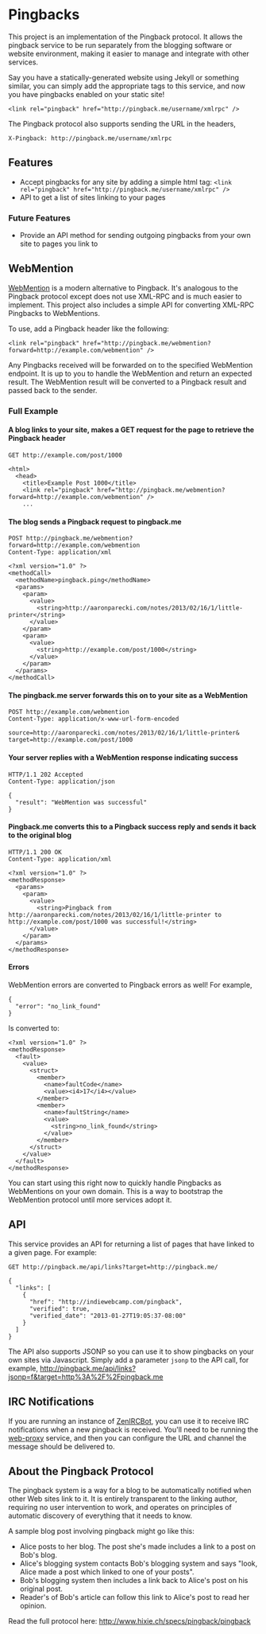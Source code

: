 # Pingbacks

This project is an implementation of the Pingback protocol. It allows the pingback service to be run separately from the blogging software or website environment, making it easier to manage and integrate with other services.

Say you have a statically-generated website using Jekyll or something similar, you can simply add the appropriate <link> tags to this service, and now you have pingbacks enabled on your static site!

    <link rel="pingback" href="http://pingback.me/username/xmlrpc" />
    
The Pingback protocol also supports sending the URL in the headers,

    X-Pingback: http://pingback.me/username/xmlrpc


## Features

* Accept pingbacks for any site by adding a simple html tag: `<link rel="pingback" href="http://pingback.me/username/xmlrpc" />`
* API to get a list of sites linking to your pages


### Future Features

* Provide an API method for sending outgoing pingbacks from your own site to pages you link to


## WebMention

[WebMention](http://webmention.org) is a modern alternative to Pingback. It's analogous to the Pingback protocol except does not use XML-RPC and is much easier to implement. This project also includes a simple API for converting XML-RPC Pingbacks to WebMentions.

To use, add a Pingback header like the following:

    <link rel="pingback" href="http://pingback.me/webmention?forward=http://example.com/webmention" />

Any Pingbacks received will be forwarded on to the specified WebMention endpoint. It is up to you to handle the WebMention and return an expected result. The WebMention result will be converted to a Pingback result and passed back to the sender.

### Full Example

#### A blog links to your site, makes a GET request for the page to retrieve the Pingback header

```
GET http://example.com/post/1000

<html>
  <head>
    <title>Example Post 1000</title>
    <link rel="pingback" href="http://pingback.me/webmention?forward=http://example.com/webmention" />
    ...
```

#### The blog sends a Pingback request to pingback.me

```
POST http://pingback.me/webmention?forward=http://example.com/webmention
Content-Type: application/xml

<?xml version="1.0" ?>
<methodCall>
  <methodName>pingback.ping</methodName>
  <params>
    <param>
      <value>
        <string>http://aaronparecki.com/notes/2013/02/16/1/little-printer</string>
      </value>
    </param>
    <param>
      <value>
        <string>http://example.com/post/1000</string>
      </value>
    </param>
  </params>
</methodCall>
```

#### The pingback.me server forwards this on to your site as a WebMention

```
POST http://example.com/webmention
Content-Type: application/x-www-url-form-encoded

source=http://aaronparecki.com/notes/2013/02/16/1/little-printer&
target=http://example.com/post/1000
```

#### Your server replies with a WebMention response indicating success

```
HTTP/1.1 202 Accepted
Content-Type: application/json

{
  "result": "WebMention was successful"
}
```

#### Pingback.me converts this to a Pingback success reply and sends it back to the original blog

```
HTTP/1.1 200 OK
Content-Type: application/xml

<?xml version="1.0" ?>
<methodResponse>
  <params>
    <param>
      <value>
        <string>Pingback from http://aaronparecki.com/notes/2013/02/16/1/little-printer to http://example.com/post/1000 was successful!</string>
      </value>
    </param>
  </params>
</methodResponse>
```

#### Errors

WebMention errors are converted to Pingback errors as well! For example,

```
{
  "error": "no_link_found"
}
```

Is converted to:

```
<?xml version="1.0" ?>
<methodResponse>
  <fault>
    <value>
      <struct>
        <member>
          <name>faultCode</name>
          <value><i4>17</i4></value>
        </member>
        <member>
          <name>faultString</name>
          <value>
            <string>no_link_found</string>
          </value>
        </member>
      </struct>
    </value>
  </fault>
</methodResponse>
```

You can start using this right now to quickly handle Pingbacks as WebMentions on your own domain. This is a way to bootstrap the WebMention protocol until more services adopt it.


## API

This service provides an API for returning a list of pages that have linked to a given page. For example:

```
GET http://pingback.me/api/links?target=http://pingback.me/

{
  "links": [
    {
      "href": "http://indiewebcamp.com/pingback",
      "verified": true,
      "verified_date": "2013-01-27T19:05:37-08:00"
    }
  ]
}
```

The API also supports JSONP so you can use it to show pingbacks on your own sites via Javascript. Simply add a parameter `jsonp` to the API call, for example, http://pingback.me/api/links?jsonp=f&target=http%3A%2F%2Fpingback.me


## IRC Notifications

If you are running an instance of [ZenIRCBot](https://github.com/wraithan/zenircbot), you can use it to receive IRC notifications when a new pingback is received. You'll need to be running the [web-proxy](https://github.com/aaronpk/zenircbot/blob/master/services/web-proxy.js) service, and then you can configure the URL and channel the message should be delivered to.


## About the Pingback Protocol

The pingback system is a way for a blog to be automatically notified when other Web sites link to it. It is entirely transparent to the linking author, requiring no user intervention to work, and operates on principles of automatic discovery of everything that it needs to know.

A sample blog post involving pingback might go like this:

* Alice posts to her blog. The post she's made includes a link to a post on Bob's blog.
* Alice's blogging system contacts Bob's blogging system and says "look, Alice made a post which linked to one of your posts".
* Bob's blogging system then includes a link back to Alice's post on his original post.
* Reader's of Bob's article can follow this link to Alice's post to read her opinion.

Read the full protocol here: http://www.hixie.ch/specs/pingback/pingback

